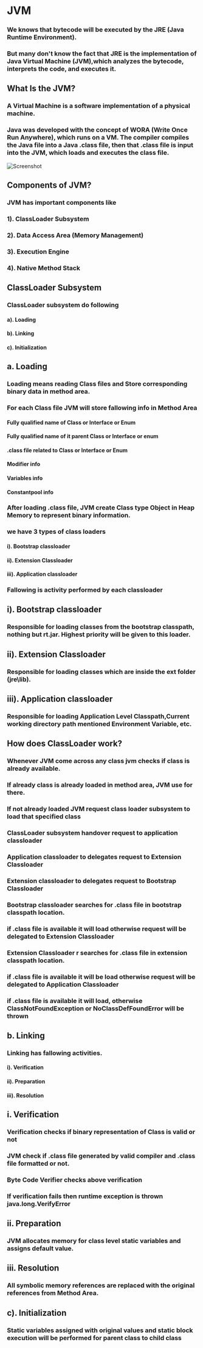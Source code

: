 # JVM
### We knows that bytecode will be executed by the JRE (Java Runtime Environment). 
### But many don't know the fact that JRE is the implementation of Java Virtual Machine (JVM),which analyzes the bytecode, interprets the code, and executes it.
## What Is the JVM?
### A Virtual Machine is a software implementation of a physical machine. 
### Java was developed with the concept of WORA (Write Once Run Anywhere), which runs on a VM. The compiler compiles the Java file into a Java .class file, then that .class file is input into the JVM, which loads and executes the class file.
![Screenshot](jvm-info.png)
## Components of JVM?
### JVM has important components like
### 1). ClassLoader Subsystem
### 2). Data Access Area (Memory Management)
### 3). Execution Engine
### 4). Native Method Stack
## ClassLoader Subsystem
### ClassLoader subsystem do following 
#### a). Loading
#### b). Linking
#### c). Initialization
## a. Loading
### Loading means reading Class files and Store corresponding binary data in method area.
### For each Class file JVM will store fallowing info in Method Area
#### Fully qualified name of Class or Interface or Enum
#### Fully qualified name of it parent Class or Interface or enum
#### .class file related to Class or Interface or Enum
#### Modifier info
#### Variables info
#### Constantpool info
### After loading .class file, JVM create Class type Object in Heap Memory to represent binary information.
### we have 3 types of class loaders
#### i). Bootstrap classloader
#### ii). Extension Classloader
#### iii). Application classloader

### Fallowing is activity performed by each classloader
## i). Bootstrap classloader
### Responsible for loading classes from the bootstrap classpath, nothing but rt.jar. Highest priority will be given to this loader.
## ii). Extension Classloader
### Responsible for loading classes which are inside the ext folder (jre\lib).
## iii). Application classloader
### Responsible for loading Application Level Classpath,Current working directory path mentioned Environment Variable, etc.
## How does ClassLoader work?
### Whenever JVM come across any class jvm checks if class is already available.
### If already class is already loaded in method area, JVM use for there.
### If not already loaded JVM request class loader subsystem to load that specified class
### ClassLoader subsystem handover request to application classloader 
### Application classloader to delegates request to Extension Classloader
### Extension classloader to delegates request to Bootstrap Classloader
### Bootstrap classloader searches for .class file in bootstrap classpath location.
### if .class file is available it will load otherwise request will be delegated to Extension Classloader 
### Extension Classloader r searches for .class file in extension classpath location.
### if .class file is available it will be load otherwise request will be delegated to Application Classloader
### if .class file is available it will load, otherwise ClassNotFoundException or NoClassDefFoundError will be thrown
## b. Linking
### Linking has fallowing activities.
#### i). Verification 
#### ii). Preparation
#### iii). Resolution
## i. Verification
### Verification checks if binary representation of Class is valid or not
### JVM check if .class file generated by valid compiler and .class file formatted or not.
### Byte Code Verifier checks above verification
### If verification fails then runtime exception is thrown java.long.VerifyError
## ii. Preparation
### JVM allocates memory for class level static variables and assigns default value.
## iii. Resolution
### All symbolic memory references are replaced with the original references from Method Area.
## c). Initialization
### Static variables assigned with original values and static block execution will be performed for parent class to child class


